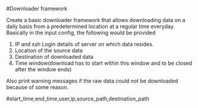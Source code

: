 #Downloader framework

Create a basic downloader framework that allows downloading data on a daily basis from a predetermined location at a regular time everyday. Basically in the input config, the following would be provided
1. IP and ssh Login details of server on which data resides.
2. Location of the source data
3. Destination of downloaded data
4. Time window(download has to start within this window and to be closed after the window ends)

Also print warning messages if the raw data could not be downloaded because of some reason.


#start_time,end_time,user,ip,source_path,destination_path
